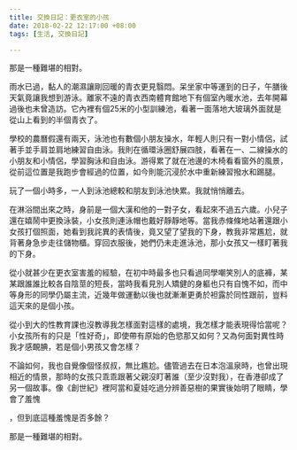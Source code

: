 ```yaml
---
title: 交換日記：更衣室的小孩
date: 2018-02-22 12:17:00 +08:00
tags: [生活, 交換日記]

---
```


  
  
那是一種難堪的相對。

  
雨水已過，黏人的潮濕讓剛回暖的青衣更見翳悶。呆坐家中等運到的日子，午膳後天氣竟讓我想到游泳。離家不遠的青衣西南體育館地下有個室內暖水池，去年開幕過後也未曾造訪。它內裡有個25米的小型訓練池，看著一面落地大玻璃外面就是從山上看到的半個青衣了。

  
學校的農曆假還有兩天，泳池也有數個小朋友操水，年輕人則只有一對小情侶，試著手並手肩並肩地練習自由泳。我則在循環泳圈舒展四肢，看著在一、二線操水的小朋友和小情侶，學習胸泳和自由泳。游得累了就在池邊的木椅看看窗外的風景，從前這位置是我跑步會經過的位置，如今則能沉浸於水中重新練習撥水和踢腿。

  
玩了一個小時多，一人到泳池總較和朋友到泳池快累。我就悄悄離去。

  
在淋浴間出來之時，身前是一個大漢和他的一對子女，看起來不過五六歲。小兒子還在嬉鬧中更換泳裝，小女孩則連泳帽也戴好靜靜地等。當我赤條條地站著還跟小女孩打個照面，她看到我詫異的表情後，竟又望了望我的下身，教我非常尷尬，就背著身急步走往儲物櫃。穿回衣服後，她們仍未走進泳池，那小女孩又一樣盯著我的下身。

  
從小就甚少在更衣室害羞的經驗，在初中時最多也只看過同學嘲笑別人的底褲，某某跟誰誰比較各自陰莖的短長，當時我看見別人矯健的身軀也只有自愧不如，而中等身形的同學仍屬主流，近幾年做運動以後也就漸漸更勇於袒露於同性跟前，豈料這天來的是個小孩。

  
從小到大的性教育課也沒教導我怎樣面對這樣的處境，我怎樣才能表現得恰當呢？小女孩所有的只是「性好奇」，即使帶有原始的色慾那又如何？又為何面對異性時我才感靦腆，若是個小男孩又會怎樣？

  
不論如何，我也自覺像個怪叔叔，無比尷尬。儘管過去在日本泡溫泉時，也曾出現相近的情景，那時的女孩只乖乖跟著父親沒盯著誰（至少沒對我），在香港卻成了另一個故事。像《創世紀》裡阿當和夏娃吃過分辨善惡樹的果實後始明了眼睛，學會了羞愧

，但到底這種羞愧是否多餘？  

  
那是一種難堪的相對。
